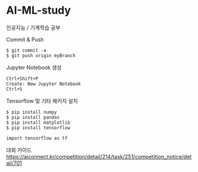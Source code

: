 # AI-ML-study
인공지능 / 기계학습 공부  

Commit & Push  
```
$ git commit -a  
$ git push origin myBranch
```
  
Jupyter Notebook 생성  
```
Ctrl+Shift+P  
Create: New Jupyter Notebook  
Ctrl+S  
```
  
Tensorflow 및 기타 패키지 설치
```
$ pip install numpy  
$ pip install pandas  
$ pip install matplotlib  
$ pip install tensorflow  
```
```
import tensorflow as tf  
```

대회 가이드  
https://aiconnect.kr/competition/detail/214/task/251/competition_notice/detail/701
